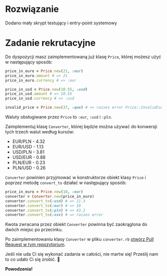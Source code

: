 # Rozwiązanie
Dodano mały skrypt testujący i entry-point systemowy

# Zadanie rekrutacyjne

Do dyspozycji masz zaimplementowaną już klasę `Price`, której możesz użyć w następujący sposób:
```ruby
price_in_euro = Price.new(21, :eur)
price_in_euro.amount # => 21
price_in_euro.currency # => :eur

price_in_usd = Price.new(10.55, :usd)
price_in_usd.amount # => 10.55
price_in_usd.currency # => :usd

invalid_price = Price.new(37, :qwe) # => raises error Price::InvalidCurrency
```
Waluty obsługiwane przez `Price` to `:eur`, `:usd` i `:pln`.

Zaimplementuj klasę `Converter`, której będzie można używać do konwersji tych trzech walut według kursów:
* EUR/PLN - 4.32
* EUR/USD - 1.13
* USD/PLN - 3.81
* USD/EUR - 0.88
* PLN/EUR - 0.23
* PLN/USD - 0.26

`Converter` powinien przyjmować w konstruktorze obiekt klasy `Price` i poprzez metodę `convert_to` działać w następujący sposób:
```ruby
price_in_euro = Price.new(10, :eur)
converter = Converter.new(price_in_euro)
converter.convert_to(:usd) # => 11.3
converter.convert_to(:eur) # => 10
converter.convert_to(:pln) # => 43.2
converter.convert_to(:xxx) # => raises error
```
Kwota zwracana przez obiekt `Converter` powinna być zaokrąglona do dwóch miejsc po przecinku.

Po zaimplementowaniu klasy `Converter` w pliku `converter.rb` [otwórz Pull Request w tym repozytorium](https://help.github.com/articles/creating-a-pull-request/).

Jeśli nie uda Ci się wykonać zadania w całości, nie martw się! Prześlij nam to co udało Ci się zrobić. 🤗

**Powodzenia!**
